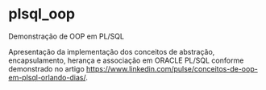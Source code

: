 # plsql_oop
Demonstração de OOP em PL/SQL

Apresentação da implementação dos conceitos de abstração, encapsulamento, herança e associação em ORACLE PL/SQL conforme demonstrado no artigo https://www.linkedin.com/pulse/conceitos-de-oop-em-plsql-orlando-dias/.
